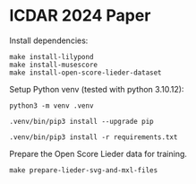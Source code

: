 # ICDAR 2024 Paper

Install dependencies:

```
make install-lilypond
make install-musescore
make install-open-score-lieder-dataset
```

Setup Python venv (tested with python 3.10.12):

```
python3 -m venv .venv

.venv/bin/pip3 install --upgrade pip

.venv/bin/pip3 install -r requirements.txt
```

Prepare the Open Score Lieder data for training.

```
make prepare-lieder-svg-and-mxl-files
```
